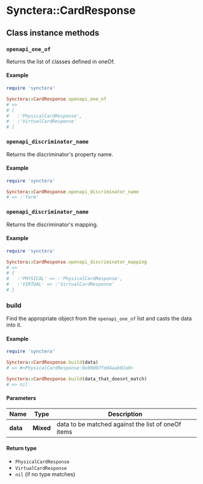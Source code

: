 # Synctera::CardResponse

## Class instance methods

### `openapi_one_of`

Returns the list of classes defined in oneOf.

#### Example

```ruby
require 'synctera'

Synctera::CardResponse.openapi_one_of
# =>
# [
#   :'PhysicalCardResponse',
#   :'VirtualCardResponse'
# ]
```

### `openapi_discriminator_name`

Returns the discriminator's property name.

#### Example

```ruby
require 'synctera'

Synctera::CardResponse.openapi_discriminator_name
# => :'form'
```

### `openapi_discriminator_name`

Returns the discriminator's mapping.

#### Example

```ruby
require 'synctera'

Synctera::CardResponse.openapi_discriminator_mapping
# =>
# {
#   :'PHYSICAL' => :'PhysicalCardResponse',
#   :'VIRTUAL' => :'VirtualCardResponse'
# }
```

### build

Find the appropriate object from the `openapi_one_of` list and casts the data into it.

#### Example

```ruby
require 'synctera'

Synctera::CardResponse.build(data)
# => #<PhysicalCardResponse:0x00007fdd4aab02a0>

Synctera::CardResponse.build(data_that_doesnt_match)
# => nil
```

#### Parameters

| Name | Type | Description |
| ---- | ---- | ----------- |
| **data** | **Mixed** | data to be matched against the list of oneOf items |

#### Return type

- `PhysicalCardResponse`
- `VirtualCardResponse`
- `nil` (if no type matches)

